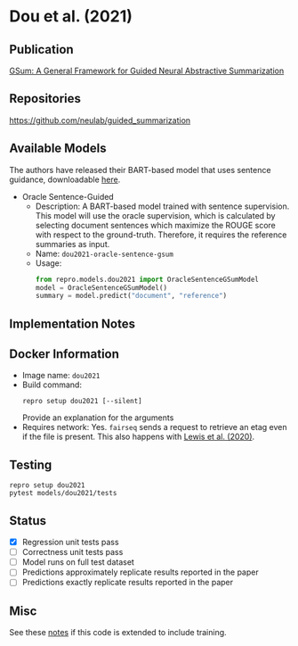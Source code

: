 # Dou et al. (2021)

## Publication
[GSum: A General Framework for Guided Neural Abstractive Summarization](https://arxiv.org/abs/2010.08014)

## Repositories
https://github.com/neulab/guided_summarization

## Available Models
The authors have released their BART-based model that uses sentence guidance, downloadable [here](https://drive.google.com/file/d/1BMKhAh2tG5p8THxugZWMPc7NXqwJDHLw/view?usp=sharing).

- Oracle Sentence-Guided
  - Description: A BART-based model trained with sentence supervision.
  This model will use the oracle supervision, which is calculated by selecting document sentences which maximize the ROUGE score with respect to the ground-truth.
  Therefore, it requires the reference summaries as input.
  - Name: `dou2021-oracle-sentence-gsum`
  - Usage:
    ```python
    from repro.models.dou2021 import OracleSentenceGSumModel
    model = OracleSentenceGSumModel()
    summary = model.predict("document", "reference")
    ```
    
## Implementation Notes
    
## Docker Information
- Image name: `dou2021`
- Build command:
  ```shell script
  repro setup dou2021 [--silent]
  ```
  Provide an explanation for the arguments
- Requires network: Yes.
`fairseq` sends a request to retrieve an etag even if the file is present.
This also happens with [Lewis et al. (2020)](../lewis2020/Readme.md).
  
## Testing
```shell script
repro setup dou2021
pytest models/dou2021/tests
```

## Status
- [x] Regression unit tests pass  
- [ ] Correctness unit tests pass  
- [ ] Model runs on full test dataset  
- [ ] Predictions approximately replicate results reported in the paper  
- [ ] Predictions exactly replicate results reported in the paper  

## Misc
See these [notes](Notes.md) if this code is extended to include training.
